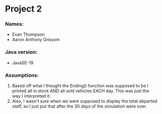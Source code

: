 # Project 2
### Names: 
  - Evan Thompson  
  - Aaron Anthony Grissom

### Java version:
  - JavaSE-19

### Assumptions: 
  1. Based off what I thought the Ending() function was supposed to be I printed all in stock AND all sold vehicles EACH day. This was just the way I interpreted it.
  2. Also, I wasn't sure when we were supposed to display the total departed staff, so I just put that after the 30 days of the simulation were over. 
  
